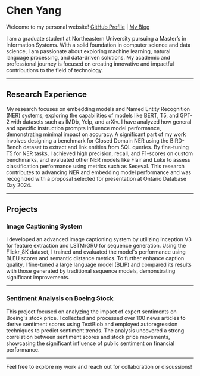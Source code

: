 # Chen Yang

Welcome to my personal website! [GitHub Profile](https://github.com/your-github-username) | [My Blog](https://your-blog-link.com)

I am a graduate student at Northeastern University pursuing a Master’s in Information Systems. With a solid foundation in computer science and data science, I am passionate about exploring machine learning, natural language processing, and data-driven solutions. My academic and professional journey is focused on creating innovative and impactful contributions to the field of technology.

---

## Research Experience

My research focuses on embedding models and Named Entity Recognition (NER) systems, exploring the capabilities of models like BERT, T5, and GPT-2 with datasets such as IMDb, Yelp, and arXiv. I have analyzed how general and specific instruction prompts influence model performance, demonstrating minimal impact on accuracy. A significant part of my work involves designing a benchmark for Closed Domain NER using the BIRD-Bench dataset to extract and link entities from SQL queries. By fine-tuning T5 for NER tasks, I achieved high precision, recall, and F1-scores on custom benchmarks, and evaluated other NER models like Flair and Luke to assess classification performance using metrics such as Seqeval. This research contributes to advancing NER and embedding model performance and was recognized with a proposal selected for presentation at Ontario Database Day 2024.

---

## Projects

### Image Captioning System

I developed an advanced image captioning system by utilizing Inception V3 for feature extraction and LSTM/GRU for sequence generation. Using the Flickr_8K dataset, I trained and evaluated the model's performance using BLEU scores and semantic distance metrics. To further enhance caption quality, I fine-tuned a large language model (BLIP) and compared its results with those generated by traditional sequence models, demonstrating significant improvements.

---

### Sentiment Analysis on Boeing Stock

This project focused on analyzing the impact of expert sentiments on Boeing's stock price. I collected and processed over 100 news articles to derive sentiment scores using TextBlob and employed autoregression techniques to predict sentiment trends. The analysis uncovered a strong correlation between sentiment scores and stock price movements, showcasing the significant influence of public sentiment on financial performance.

---

Feel free to explore my work and reach out for collaboration or discussions!



